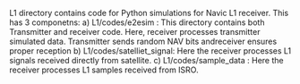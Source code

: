 L1 directory contains code for Python simulations for Navic L1 receiver.
This has 3 componetns:
a) L1/codes/e2esim : This directory contains both Transmitter and receiver code. Here, receiver processes transmitter simulated data. Transmitter sends random NAV bits andreceiver ensures proper reception
b) L1/codes/satelliet_signal: Here the receiver processes L1 signals received directly from satellite.
c) L1/codes/sample_data : Here the receiver processes L1 samples received from ISRO.
